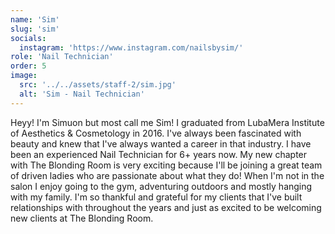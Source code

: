 ```yaml
---
name: 'Sim'
slug: 'sim'
socials:
  instagram: 'https://www.instagram.com/nailsbysim/'
role: 'Nail Technician'
order: 5
image:
  src: '../../assets/staff-2/sim.jpg'
  alt: 'Sim - Nail Technician'
---
```


Heyy! I'm Simuon but most call me Sim! I graduated from LubaMera Institute of Aesthetics & Cosmetology in 2016. I've always been fascinated with beauty and knew that I've always wanted a career in that industry. I have been an experienced Nail Technician for 6+ years now. My new chapter with The Blonding Room is very exciting because I'll be joining a great team of driven ladies who are passionate about what they do! When I'm not in the salon I enjoy going to the gym, adventuring outdoors and mostly hanging with my family. I'm so thankful and grateful for my clients that I've built relationships with throughout the years and just as excited to be welcoming new clients at The Blonding Room.
